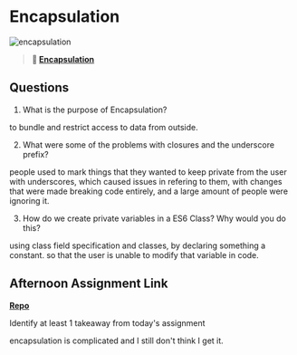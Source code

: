 # Encapsulation

![encapsulation](https://bcw.blob.core.windows.net/public/img/journals/5838157482080222)

> **📖 [Encapsulation](https://codeworksacademy.com/fs-student-guide/resources/wk3/02-Encapsulation)**

## Questions

1. What is the purpose of Encapsulation?

to bundle and restrict access to data from outside.

2. What were some of the problems with closures and the underscore prefix?


people used to mark things that they wanted to keep private from the user with underscores, which caused issues in refering to them, with changes that were made breaking code entirely, and a large amount of people were ignoring it.

3. How do we create private variables in a ES6 Class? Why would you do this?


using class field specification and classes, by declaring something a constant. so that the user is unable to modify that variable in code.

## Afternoon Assignment Link

**[Repo](https://github.com/DonlynFGI/Vendr)**

Identify at least 1 takeaway from today's assignment

encapsulation is complicated and I still don't think I get it.